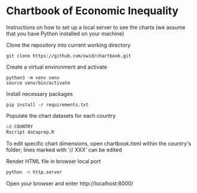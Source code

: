 # Chartbook of Economic Inequality

Instructions on how to set up a local server to see the charts (we assume that you have Python installed on your machine)

Clone the repository into current working directory

```
git clone https://github.com/owid/chartbook.git
```

Create a virtual environment and activate

```
python3 -m venv venv
source venv/bin/activate
```

Install necessary packages

```
pip install -r requirements.txt
```

Populate the chart datasets for each country

```sh
cd COUNTRY
Rscript dataprep.R
```

To edit specific chart dimensions, open chartbook.html within the country's folder; lines marked with '// XXX' can be edited

Render HTML file in browser local port

```sh
python -m http.server
```

Open your browser and enter http://localhost:8000/
